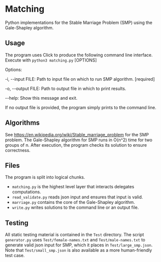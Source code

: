 # Matching

Python implementations for the Stable Marriage Problem (SMP) using the Gale-Shapley algorithm.

## Usage

The program uses Click to produce the following command line interface. Execute with `python3 matching.py` [OPTIONS]

Options:

  -i, --input FILE:  Path to input file on which to run SMP algorithm. [required]

  -o, --output FILE:  Path to output file in which to print results.

  --help:  Show this message and exit.

If no output file is provided, the program simply prints to the command line.

## Algorithms

See <https://en.wikipedia.org/wiki/Stable_marriage_problem> for the SMP problem. The Gale-Shapley algorithm for SMP runs in O(n^2) time for two groups of n. After execution, the program checks its solution to ensure correctness.

## Files

The program is split into logical chunks.

- `matching.py` is the highest level layer that interacts delegates computations.
- `read_validate.py` reads json input and ensures that input is valid.
- `marriage.py` contains the core of the Gale-Shapley algorithm.
- `write.py` writes solutions to the command line or an output file.

## Testing

All static testing material is contained in the `Test` directory. The script `generator.py` uses `Test/female-names.txt` and `Test/male-names.txt` to generate valid json input for SMP, which it places in `Test/large_smp.json`. Note that `Test/small_smp.json` is also available as a more human-friendly test case.
